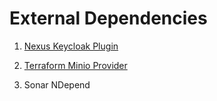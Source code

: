 # External Dependencies

1. [Nexus Keycloak Plugin](https://github.com/flytreeleft/nexus3-keycloak-plugin/releases/download/v0.4.0/nexus3-keycloak-plugin-0.4.0.jar)

2. [Terraform Minio Provider](https://github.com/aminueza/terraform-provider-minio/releases/tag/v1.1.0)

3. Sonar NDepend